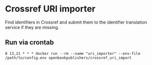 # Crossref URI importer

Find identifiers in Crossref and submit them to the identifier translation service if they are missing.

## Run via crontab
```
0 13,21 * * * docker run --rm --name "uri_importer" --env-file /path/to/config.env openbookpublishers/crossref_uri_import
```
